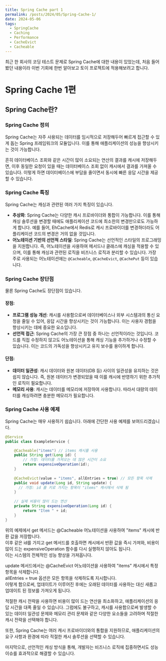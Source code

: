 ```yaml
---
title: Spring Cache part 1
permalink: /posts/2024/05/Spring-Cache-1/
date: 2024-05-06
tags:
  - SpringCache
  - Caching
  - Performance
  - CacheEvict
  - Cacheable
---
```


최근 한 회사의 코딩 테스트 문제로 Spring Cache에 대한 내용이 있었는데, 처음 들어봤던 내용이라 이번 기회에 한번 알아보고 토이 프로젝트에 적용해보려고 합니다.


# Spring Cache 1편

## Spring Cache란?

### Spring Cache 정의

Spring Cache는 자주 사용되는 데이터를 임시적으로 저장해두어 빠르게 접근할 수 있게 돕는 Spring 프레임워크의 모듈입니다. 이를 통해 애플리케이션의 성능을 향상시키는 것이 가능합니다.

흔히 데이터베이스 조회와 같은 시간이 많이 소요되는 연산의 결과를 캐시에 저장해두면, 이후 동일한 요청이 있을 때는 데이터베이스 조회 없이 캐시에서 결과를 가져올 수 있습니다. 이렇게 하면 데이터베이스에 부담을 줄이면서 동시에 빠른 응답 시간을 제공할 수 있습니다.

### Spring Cache 특징

Spring Cache는 캐싱과 관련된 여러 가지 특징이 있습니다.

- **추상화**: Spring Cache는 다양한 캐시 프로바이더와 통합이 가능합니다. 이를 통해 캐싱 솔루션을 변경할 때에도 애플리케이션 코드에 최소한의 변경만으로도 가능하게 합니다. 예를 들어, EhCache에서 Redis로 캐시 프로바이더를 변경하더라도 어플리케이션 코드의 변경은 거의 없을 것입니다.
- **어노테이션 기반의 선언적 스타일**: Spring Cache는 선언적인 스타일의 프로그래밍을 지원합니다. 즉, 어노테이션을 사용하여 메서드나 클래스에 캐싱을 적용할 수 있으며, 이를 통해 캐싱과 관련된 로직을 비즈니스 로직과 분리할 수 있습니다. 가장 주로 사용되는 어노테이션에는 `@Cacheable`, `@CacheEvict`, `@CachePut` 등이 있습니다.

### Spring Cache 장단점

물론 Spring Cache도 장단점이 있습니다.

#### 장점:
- **프로그램 성능 개선**: 캐시를 사용함으로써 데이터베이스나 외부 시스템과의 통신 요청을 줄일 수 있어, 응답 시간을 향상시키는 것이 가능합니다. 이는 사용자 경험을 향상시키는 데에 중요한 요소입니다.
- **선언적 접근**: Spring Cache의 가장 큰 장점 중 하나는 선언적이라는 것입니다. 코드를 직접 수정하지 않고도 어노테이션을 통해 캐싱 기능을 추가하거나 수정할 수 있습니다. 이는 코드의 가독성을 향상시키고 유지 보수를 용이하게 합니다.

#### 단점:
- **데이터 일관성**: 캐시 데이터와 원본 데이터(DB 등) 사이의 일관성을 유지하는 것은 쉽지 않습니다. 즉, 원본 데이터가 변경되었을 때 이를 캐시에 반영하기 위한 추가적인 로직이 필요합니다.
- **메모리 사용**: 캐시는 데이터를 메모리에 저장하여 사용합니다. 따라서 대량의 데이터를 캐싱하려면 충분한 메모리가 필요합니다.

### Spring Cache 사용 예제

Spring Cache는 매우 사용하기 쉽습니다. 아래에 간단한 사용 예제를 보여드리겠습니다.

```java
@Service
public class ExampleService {

    @Cacheable("items") // items 캐시를 사용
    public String get(Long id) {
        // 가정: 데이터를 가져오는 데 많은 시간이 소요
        return expensiveOperation(id);
    }
    
    @CacheEvict(value = "items", allEntries = true) // 모든 항목 삭제
    public void update(Long id, String update) {
      // 가정: id 를 키로 가지는 항목이 "items" 캐시에서 삭제 됨
    }
    
    // 실제 비용이 많이 드는 연산
    private String expensiveOperation(Long id) {
        return "Item " + id;
    }
}
```

위의 예제에서 get 메서드는 @Cacheable 어노테이션을 사용하여 "items" 캐시에 반환 값을 저장합니다.<br> 
이후 같은 id를 가지고 get 메서드를 호출하면 캐시에서 반환 값을 즉시 가져와, 비용이 많이 드는 expensiveOperation 함수를 다시 실행하지 않아도 됩니다.<br>
이는 시스템의 전체적인 성능 향상을 가져옵니다.<br>

update 메서드에서는 @CacheEvict 어노테이션을 사용하여 "items" 캐시에서 특정 항목을 삭제합니다. <br>
allEntries = true 옵션은 모든 항목을 삭제하도록 지시합니다. <br>
이렇게 함으로써, 업데이트가 이루어진 후에는 오래된 데이터를 사용하는 대신 새롭고 업데이트 된 정보를 가져오게 됩니다.


적절한 캐시 전략을 사용하면 비용이 많이 드는 연산을 최소화하고, 애플리케이션의 응답 시간을 대폭 줄일 수 있습니다. 그럼에도 불구하고, 캐시를 사용함으로써 발생할 수 있는 데이터 일관성 문제와 메모리 관리 문제와 같은 다양한 요소들을 고려하며 적절한 캐시 전략을 선택해야 합니다.

또한, Spring Cache는 여러 캐시 프로바이더와의 통합을 지원하므로, 애플리케이션의 요구 사항과 환경에 따라 적절한 캐시 솔루션을 선택할 수 있습니다.

마지막으로, 선언적인 캐싱 방식을 통해, 개발자는 비즈니스 로직에 집중하면서도 성능 이슈를 효과적으로 해결할 수 있습니다.